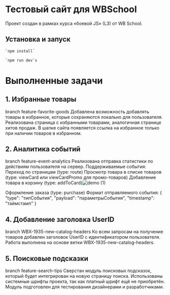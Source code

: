 # Тестовый сайт для WBSchool

Проект создан в рамках курса «боевой JS» (L3) от WB School.

## Установка и запуск
```bash
`npm install`
```
```bash
`npm run dev`s
```

# Выполненные задачи
## 1. Избранные товары
branch feature-favorite-goods
Добавлена возможность добавлять товары в избранное, которые сохраняются локально для пользователя. Реализована страница с избранными товарами, аналогичная странице хитов продаж. В шапке сайта появляется ссылка на избранное только при наличии товаров в избранном.

## 2. Аналитика событий
branch feature-event-analytics
Реализована отправка статистики по действиям пользователя на сервер.
Поддерживаемые события:
Переход по страницам (type: route)
Просмотр товара в списке товаров (type: viewCard или viewCardPromo для промо-товаров)
Добавление товара в корзину (type: addToCard)![demo (1)](https://github.com/user-attachments/assets/3c3d749c-d0b1-41aa-b769-8127832291f8)

Оформление заказа (type: purchase)
Формат отправляемого события:
{
  "type": "типСобытия",
  "payload": "параметрыСобытия",
  "timestamp": "таймстамп"
}

## 4. Добавление заголовка UserID
branch WBX-1935-new-catalog-headers
Ко всем запросам на получение товаров добавлен заголовок UserID с идентификатором пользователя. Работа выполнена на основе ветки WBX-1935-new-catalog-headers.

## 5. Поисковые подсказки
branch feature-search-tips
Сверстан модуль поисковых подсказок, который будет интегрирован на новую страницу поиска. Использованы системные шрифты проекта, так как платный шрифт ещё не приобретён. Модуль подготовлен для тестирования дизайнерами и разработчиками.
